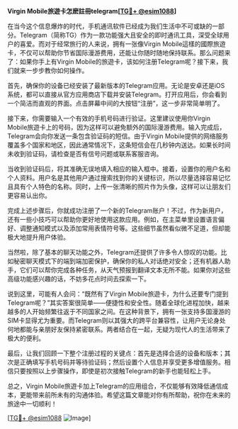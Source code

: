 **Virgin Mobile旅遊卡怎麽註冊telegram[[TG💪+ @esim1088](https://t.me/s/esim1088)]**

在当今这个信息爆炸的时代，手机通讯软件已经成为我们生活中不可或缺的一部分。Telegram（简称TG）作为一款功能强大且安全的即时通讯工具，深受全球用户的喜爱。而对于经常旅行的人来说，拥有一张像Virgin Mobile這樣的國際旅遊卡，不仅可以帮助你节省国际漫游费用，还能让你随时随地保持联系。那么问题来了：如果你手上有Virgin Mobile的旅遊卡，该如何注册Telegram呢？接下来，我们就来一步步教你如何操作。

首先，确保你的设备已经安装了最新版本的Telegram应用。无论是安卓还是iOS系统，都可以直接从官方应用商店下载并安装Telegram。打开应用后，你会看到一个简洁而直观的界面。点击屏幕中间的大按钮“注册”，这一步非常简单明了。

接下来，你需要输入一个有效的手机号码进行验证。这里建议使用你Virgin Mobile旅遊卡上的号码，因为这样可以避免额外的国际漫游费用。输入完成后，Telegram会向你发送一条包含验证码的短信。由于Virgin Mobile提供的网络服务覆盖多个国家和地区，因此通常情况下，这条短信会在几秒钟内送达。如果长时间未收到验证码，请检查是否有信号问题或联系客服咨询。

当收到验证码后，将其准确无误地填入相应的输入框中。接着，设置你的用户名和个人资料。用户名是其他用户通过搜索找到你的关键标识，所以尽量选择容易记忆且具有个人特色的名称。同时，上传一张清晰的照片作为头像，这样可以让朋友们更容易认出你。

完成上述步骤后，你就成功注册了一个新的Telegram账户！不过，作为新用户，还有一些小技巧可以帮助你更好地使用这款应用。例如，在主菜单里设置语言偏好、调整通知模式以及添加常用表情符号等。这些细节虽然看似微不足道，但却能极大地提升用户体验。

当然啦，除了基本的聊天功能之外，Telegram还提供了许多令人惊叹的功能。比如秘密聊天模式下的端到端加密保护，确保你的私人对话绝对安全；还有机器人助手，它们可以帮你完成各种任务，从天气预报到翻译文本无所不能。如果你对这些高级功能感兴趣的话，不妨多花点时间去探索一下。

说到这里，可能有人会问：“既然有了Virgin Mobile旅遊卡，为什么还要专门提到Telegram呢？”其实答案很简单——便捷性和安全性。随着全球化进程加快，越来越多的人开始频繁往返于不同国家之间。在这种背景下，拥有一张支持多国漫游的SIM卡显得尤为重要。而Telegram则以其强大的跨平台兼容性，让用户无论身处何地都能与亲朋好友保持紧密联系。两者结合在一起，无疑为现代人的生活带来了极大的便利。

最后，让我们回顾一下整个注册过程的关键点：首先是选择合适的设备和版本；其次是正确填写手机号码并等待验证码；然后设置个人信息并享受更多增值服务。相信只要按照以上步骤操作，即使是初次接触Telegram的新手也能轻松上手。

总之，Virgin Mobile旅遊卡加上Telegram的应用组合，不仅能够有效降低通信成本，更能带来前所未有的沟通体验。希望这篇文章能对你有所帮助，祝你在未来的旅途中一切顺利！

[[TG💪+ @esim1088](https://t.me/s/esim1088) ![Image](https://i.postimg.cc/4NQfJmqS/Snipaste-2025-05-13-00-14-12.png)]